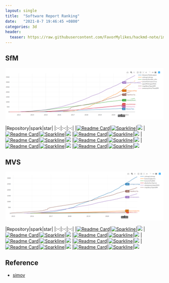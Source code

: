 ```yaml
---
layout: single
title:  "Software Report Ranking"
date:   "2021-8-7 19:46:45 +0800"
categories: 3d
header:
  teaser: https://raw.githubusercontent.com/FavorMylikes/hackmd-note/img/img1628431917(1).jpg
---
```


## SfM

<img src="https://raw.githubusercontent.com/FavorMylikes/hackmd-note/img/img1628431917(1).jpg">

[TeleSculptor_repo]: https://github.com/Kitware/TeleSculptor
[TeleSculptor_fork]: https://img.shields.io/github/forks/Kitware/TeleSculptor.svg?style=social&label=Fork&maxAge=2592000
[TeleSculptor_star]: https://stars.medv.io/Kitware/TeleSculptor.svg
[colmap_repo]: https://github.com/colmap/colmap
[colmap_fork]: https://img.shields.io/github/forks/colmap/colmap.svg?style=social&label=Fork&maxAge=2592000
[colmap_star]: https://stars.medv.io/colmap/colmap.svg
[bundler_sfm_repo]: https://github.com/snavely/bundler_sfm
[bundler_sfm_fork]: https://img.shields.io/github/forks/snavely/bundler_sfm.svg?style=social&label=Fork&maxAge=2592000
[bundler_sfm_star]: https://stars.medv.io/snavely/bundler_sfm.svg
[mve_repo]: https://github.com/simonfuhrmann/mve
[mve_fork]: https://img.shields.io/github/forks/simonfuhrmann/mve.svg?style=social&label=Fork&maxAge=2592000
[mve_star]: https://stars.medv.io/simonfuhrmann/mve.svg
[openMVG_repo]: https://github.com/openMVG/openMVG
[openMVG_fork]: https://img.shields.io/github/forks/openMVG/openMVG.svg?style=social&label=Fork&maxAge=2592000
[openMVG_star]: https://stars.medv.io/openMVG/openMVG.svg
[OpenSfM_repo]: https://github.com/mapillary/OpenSfM
[OpenSfM_fork]: https://img.shields.io/github/forks/mapillary/OpenSfM.svg?style=social&label=Fork&maxAge=2592000
[OpenSfM_star]: https://stars.medv.io/mapillary/OpenSfM.svg
[TheiaSfM_repo]: https://github.com/sweeneychris/TheiaSfM
[TheiaSfM_fork]: https://img.shields.io/github/forks/sweeneychris/TheiaSfM.svg?style=social&label=Fork&maxAge=2592000
[TheiaSfM_star]: https://stars.medv.io/sweeneychris/TheiaSfM.svg

[TeleSculptor_repo]: https://github.com/Kitware/TeleSculptor
[TeleSculptor_fork]: https://img.shields.io/github/forks/Kitware/TeleSculptor.svg?style=social&label=Fork&maxAge=2592000
[TeleSculptor_star]: https://stars.medv.io/Kitware/TeleSculptor.svg
[colmap_repo]: https://github.com/colmap/colmap
[colmap_fork]: https://img.shields.io/github/forks/colmap/colmap.svg?style=social&label=Fork&maxAge=2592000
[colmap_star]: https://stars.medv.io/colmap/colmap.svg
[bundler_sfm_repo]: https://github.com/snavely/bundler_sfm
[bundler_sfm_fork]: https://img.shields.io/github/forks/snavely/bundler_sfm.svg?style=social&label=Fork&maxAge=2592000
[bundler_sfm_star]: https://stars.medv.io/snavely/bundler_sfm.svg
[mve_repo]: https://github.com/simonfuhrmann/mve
[mve_fork]: https://img.shields.io/github/forks/simonfuhrmann/mve.svg?style=social&label=Fork&maxAge=2592000
[mve_star]: https://stars.medv.io/simonfuhrmann/mve.svg
[openMVG_repo]: https://github.com/openMVG/openMVG
[openMVG_fork]: https://img.shields.io/github/forks/openMVG/openMVG.svg?style=social&label=Fork&maxAge=2592000
[openMVG_star]: https://stars.medv.io/openMVG/openMVG.svg
[OpenSfM_repo]: https://github.com/mapillary/OpenSfM
[OpenSfM_fork]: https://img.shields.io/github/forks/mapillary/OpenSfM.svg?style=social&label=Fork&maxAge=2592000
[OpenSfM_star]: https://stars.medv.io/mapillary/OpenSfM.svg
[TheiaSfM_repo]: https://github.com/sweeneychris/TheiaSfM
[TheiaSfM_fork]: https://img.shields.io/github/forks/sweeneychris/TheiaSfM.svg?style=social&label=Fork&maxAge=2592000
[TheiaSfM_star]: https://stars.medv.io/sweeneychris/TheiaSfM.svg
|Repository|spark|star|
|:-:|:-:|:-:|
|[![Readme Card](https://github-readme-stats.vercel.app/api/pin/?username=Kitware&repo=TeleSculptor&show_owner=true)][TeleSculptor_repo]|[![Sparkline](https://stars.medv.io/Kitware/TeleSculptor.svg)][TeleSculptor_repo]|<img src='https://starchart.cc/Kitware/TeleSculptor.svg' width='200px'/>
|[![Readme Card](https://github-readme-stats.vercel.app/api/pin/?username=colmap&repo=colmap&show_owner=true)][colmap_repo]|[![Sparkline](https://stars.medv.io/colmap/colmap.svg)][colmap_repo]|<img src='https://starchart.cc/colmap/colmap.svg' width='200px'/>
|[![Readme Card](https://github-readme-stats.vercel.app/api/pin/?username=snavely&repo=bundler_sfm&show_owner=true)][bundler_sfm_repo]|[![Sparkline](https://stars.medv.io/snavely/bundler_sfm.svg)][bundler_sfm_repo]|<img src='https://starchart.cc/snavely/bundler_sfm.svg' width='200px'/>
|[![Readme Card](https://github-readme-stats.vercel.app/api/pin/?username=simonfuhrmann&repo=mve&show_owner=true)][mve_repo]|[![Sparkline](https://stars.medv.io/simonfuhrmann/mve.svg)][mve_repo]|<img src='https://starchart.cc/simonfuhrmann/mve.svg' width='200px'/>
|[![Readme Card](https://github-readme-stats.vercel.app/api/pin/?username=openMVG&repo=openMVG&show_owner=true)][openMVG_repo]|[![Sparkline](https://stars.medv.io/openMVG/openMVG.svg)][openMVG_repo]|<img src='https://starchart.cc/openMVG/openMVG.svg' width='200px'/>
|[![Readme Card](https://github-readme-stats.vercel.app/api/pin/?username=mapillary&repo=OpenSfM&show_owner=true)][OpenSfM_repo]|[![Sparkline](https://stars.medv.io/mapillary/OpenSfM.svg)][OpenSfM_repo]|<img src='https://starchart.cc/mapillary/OpenSfM.svg' width='200px'/>
|[![Readme Card](https://github-readme-stats.vercel.app/api/pin/?username=sweeneychris&repo=TheiaSfM&show_owner=true)][TheiaSfM_repo]|[![Sparkline](https://stars.medv.io/sweeneychris/TheiaSfM.svg)][TheiaSfM_repo]|<img src='https://starchart.cc/sweeneychris/TheiaSfM.svg' width='200px'/>

## MVS

<img src="https://raw.githubusercontent.com/FavorMylikes/hackmd-note/img/img20210808221458.png" alt="20210808221458">

[colmap_repo]: https://github.com/colmap/colmap
[colmap_fork]: https://img.shields.io/github/forks/colmap/colmap.svg?style=social&label=Fork&maxAge=2592000
[colmap_star]: https://stars.medv.io/colmap/colmap.svg
[gipuma_repo]: https://github.com/kysucix/gipuma
[gipuma_fork]: https://img.shields.io/github/forks/kysucix/gipuma.svg?style=social&label=Fork&maxAge=2592000
[gipuma_star]: https://stars.medv.io/kysucix/gipuma.svg
[fusibile_repo]: https://github.com/kysucix/fusibile
[fusibile_fork]: https://img.shields.io/github/forks/kysucix/fusibile.svg?style=social&label=Fork&maxAge=2592000
[fusibile_star]: https://stars.medv.io/kysucix/fusibile.svg
[hpmvs_repo]: https://github.com/alexlocher/hpmvs
[hpmvs_fork]: https://img.shields.io/github/forks/alexlocher/hpmvs.svg?style=social&label=Fork&maxAge=2592000
[hpmvs_star]: https://stars.medv.io/alexlocher/hpmvs.svg
[openMVS_repo]: https://github.com/cdcseacave/openMVS
[openMVS_fork]: https://img.shields.io/github/forks/cdcseacave/openMVS.svg?style=social&label=Fork&maxAge=2592000
[openMVS_star]: https://stars.medv.io/cdcseacave/openMVS.svg
[OpenSfM_repo]: https://github.com/mapillary/OpenSfM
[OpenSfM_fork]: https://img.shields.io/github/forks/mapillary/OpenSfM.svg?style=social&label=Fork&maxAge=2592000
[OpenSfM_star]: https://stars.medv.io/mapillary/OpenSfM.svg
[CMVS-PMVS_repo]: https://github.com/pmoulon/CMVS-PMVS
[CMVS-PMVS_fork]: https://img.shields.io/github/forks/pmoulon/CMVS-PMVS.svg?style=social&label=Fork&maxAge=2592000
[CMVS-PMVS_star]: https://stars.medv.io/pmoulon/CMVS-PMVS.svg

[colmap_repo]: https://github.com/colmap/colmap
[colmap_fork]: https://img.shields.io/github/forks/colmap/colmap.svg?style=social&label=Fork&maxAge=2592000
[colmap_star]: https://stars.medv.io/colmap/colmap.svg
[gipuma_repo]: https://github.com/kysucix/gipuma
[gipuma_fork]: https://img.shields.io/github/forks/kysucix/gipuma.svg?style=social&label=Fork&maxAge=2592000
[gipuma_star]: https://stars.medv.io/kysucix/gipuma.svg
[fusibile_repo]: https://github.com/kysucix/fusibile
[fusibile_fork]: https://img.shields.io/github/forks/kysucix/fusibile.svg?style=social&label=Fork&maxAge=2592000
[fusibile_star]: https://stars.medv.io/kysucix/fusibile.svg
[hpmvs_repo]: https://github.com/alexlocher/hpmvs
[hpmvs_fork]: https://img.shields.io/github/forks/alexlocher/hpmvs.svg?style=social&label=Fork&maxAge=2592000
[hpmvs_star]: https://stars.medv.io/alexlocher/hpmvs.svg
[openMVS_repo]: https://github.com/cdcseacave/openMVS
[openMVS_fork]: https://img.shields.io/github/forks/cdcseacave/openMVS.svg?style=social&label=Fork&maxAge=2592000
[openMVS_star]: https://stars.medv.io/cdcseacave/openMVS.svg
[OpenSfM_repo]: https://github.com/mapillary/OpenSfM
[OpenSfM_fork]: https://img.shields.io/github/forks/mapillary/OpenSfM.svg?style=social&label=Fork&maxAge=2592000
[OpenSfM_star]: https://stars.medv.io/mapillary/OpenSfM.svg
[CMVS-PMVS_repo]: https://github.com/pmoulon/CMVS-PMVS
[CMVS-PMVS_fork]: https://img.shields.io/github/forks/pmoulon/CMVS-PMVS.svg?style=social&label=Fork&maxAge=2592000
[CMVS-PMVS_star]: https://stars.medv.io/pmoulon/CMVS-PMVS.svg
|Repository|spark|star|
|:-:|:-:|:-:|
|[![Readme Card](https://github-readme-stats.vercel.app/api/pin/?username=colmap&repo=colmap&show_owner=true)][colmap_repo]|[![Sparkline](https://stars.medv.io/colmap/colmap.svg)][colmap_repo]|<img src='https://starchart.cc/colmap/colmap.svg' width='200px'/>
|[![Readme Card](https://github-readme-stats.vercel.app/api/pin/?username=kysucix&repo=gipuma&show_owner=true)][gipuma_repo]|[![Sparkline](https://stars.medv.io/kysucix/gipuma.svg)][gipuma_repo]|<img src='https://starchart.cc/kysucix/gipuma.svg' width='200px'/>
|[![Readme Card](https://github-readme-stats.vercel.app/api/pin/?username=kysucix&repo=fusibile&show_owner=true)][fusibile_repo]|[![Sparkline](https://stars.medv.io/kysucix/fusibile.svg)][fusibile_repo]|<img src='https://starchart.cc/kysucix/fusibile.svg' width='200px'/>
|[![Readme Card](https://github-readme-stats.vercel.app/api/pin/?username=alexlocher&repo=hpmvs&show_owner=true)][hpmvs_repo]|[![Sparkline](https://stars.medv.io/alexlocher/hpmvs.svg)][hpmvs_repo]|<img src='https://starchart.cc/alexlocher/hpmvs.svg' width='200px'/>
|[![Readme Card](https://github-readme-stats.vercel.app/api/pin/?username=cdcseacave&repo=openMVS&show_owner=true)][openMVS_repo]|[![Sparkline](https://stars.medv.io/cdcseacave/openMVS.svg)][openMVS_repo]|<img src='https://starchart.cc/cdcseacave/openMVS.svg' width='200px'/>
|[![Readme Card](https://github-readme-stats.vercel.app/api/pin/?username=mapillary&repo=OpenSfM&show_owner=true)][OpenSfM_repo]|[![Sparkline](https://stars.medv.io/mapillary/OpenSfM.svg)][OpenSfM_repo]|<img src='https://starchart.cc/mapillary/OpenSfM.svg' width='200px'/>
|[![Readme Card](https://github-readme-stats.vercel.app/api/pin/?username=pmoulon&repo=CMVS-PMVS&show_owner=true)][CMVS-PMVS_repo]|[![Sparkline](https://stars.medv.io/pmoulon/CMVS-PMVS.svg)][CMVS-PMVS_repo]|<img src='https://starchart.cc/pmoulon/CMVS-PMVS.svg' width='200px'/>

## Reference

- [simov](https://simov.github.io/)
